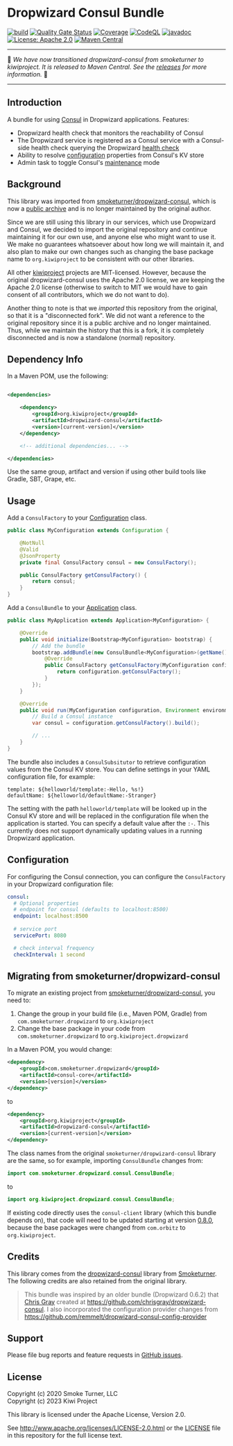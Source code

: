 Dropwizard Consul Bundle
========================

[![build](https://github.com/kiwiproject/dropwizard-consul/actions/workflows/build.yml/badge.svg)](https://github.com/kiwiproject/dropwizard-consul/actions/workflows/build.yml)
[![Quality Gate Status](https://sonarcloud.io/api/project_badges/measure?project=kiwiproject_dropwizard-consul&metric=alert_status)](https://sonarcloud.io/summary/new_code?id=kiwiproject_dropwizard-consul)
[![Coverage](https://sonarcloud.io/api/project_badges/measure?project=kiwiproject_dropwizard-consul&metric=coverage)](https://sonarcloud.io/summary/new_code?id=kiwiproject_dropwizard-consul)
[![CodeQL](https://github.com/kiwiproject/dropwizard-consul/actions/workflows/codeql.yml/badge.svg)](https://github.com/kiwiproject/dropwizard-consul/actions/workflows/codeql.yml)
[![javadoc](https://javadoc.io/badge2/org.kiwiproject/dropwizard-consul/javadoc.svg)](https://javadoc.io/doc/org.kiwiproject/dropwizard-consul)
[![License: Apache 2.0](https://img.shields.io/badge/License-Apache--2.0-blue.svg)](https://opensource.org/licenses/Apache-2.0)
[![Maven Central](https://img.shields.io/maven-central/v/org.kiwiproject/dropwizard-consul)](https://central.sonatype.com/artifact/org.kiwiproject/dropwizard-consul/)

---

🥝 _We have now transitioned dropwizard-consul from smoketurner to kiwiproject. It is released to Maven Central. See the [releases](https://github.com/kiwiproject/dropwizard-consul/releases) for more information._ 🥝

---

Introduction
------------

A bundle for using [Consul](https://consul.io) in Dropwizard applications. Features:

* Dropwizard health check that monitors the reachability of Consul
* The Dropwizard service is registered as a Consul service with a Consul-side health check querying the
  Dropwizard [health check](https://www.dropwizard.io/en/latest/manual/core/#man-core-healthchecks)
* Ability to resolve [configuration](https://www.dropwizard.io/en/latest/manual/core/#configuration) properties from
  Consul's KV store
* Admin task to toggle Consul's [maintenance](https://www.consul.io/api/agent.html#enable-maintenance-mode) mode

Background
----------

This library was imported from [smoketurner/dropwizard-consul](https://github.com/smoketurner/dropwizard-consul), which
is now a [public archive](https://docs.github.com/en/repositories/archiving-a-github-repository/archiving-repositories)
and is no longer maintained by the original author.

Since we are still using this library in our services, which use Dropwizard and Consul, we decided to import the
original
repository and continue maintaining it for our own use, and anyone else who might want to use it. We make no guarantees
whatsoever about how long we will maintain it, and also plan to make our own changes such as changing the base package
name to `org.kiwiproject` to be consistent with our other libraries.

All other [kiwiproject](https://github.com/kiwiproject/) projects are MIT-licensed. However, because the original
dropwizard-consul uses the Apache 2.0 license, we are keeping the Apache 2.0 license (otherwise to switch to MIT we
would
have to gain consent of all contributors, which we do not want to do).

Another thing to note is that we _imported_ this repository from the original, so that it is a "disconnected fork". We
did not want a reference to the original repository since it is a public archive and no longer maintained. Thus, while
we maintain the history that this is a fork, it is completely disconnected and is now a standalone (normal) repository.

Dependency Info
---------------

In a Maven POM, use the following:

```xml

<dependencies>

    <dependency>
        <groupId>org.kiwiproject</groupId>
        <artifactId>dropwizard-consul</artifactId>
        <version>[current-version]</version>
    </dependency>

    <!-- additional dependencies... -->

</dependencies>
```

Use the same group, artifact and version if using other build tools like Gradle, SBT, Grape, etc.

Usage
-----
Add a `ConsulFactory` to your
[Configuration](https://javadoc.io/doc/io.dropwizard/dropwizard-project/latest/io/dropwizard/core/Configuration.html)
class.

```java
public class MyConfiguration extends Configuration {

    @NotNull
    @Valid
    @JsonProperty
    private final ConsulFactory consul = new ConsulFactory();

    public ConsulFactory getConsulFactory() {
        return consul;
    }
}
```

Add a `ConsulBundle` to
your [Application](https://javadoc.io/doc/io.dropwizard/dropwizard-project/latest/io/dropwizard/core/Application.html)
class.

```java
public class MyApplication extends Application<MyConfiguration> {

    @Override
    public void initialize(Bootstrap<MyConfiguration> bootstrap) {
        // Add the bundle
        bootstrap.addBundle(new ConsulBundle<MyConfiguration>(getName()) {
            @Override
            public ConsulFactory getConsulFactory(MyConfiguration configuration) {
                return configuration.getConsulFactory();
            }
        });
    }

    @Override
    public void run(MyConfiguration configuration, Environment environment) {
        // Build a Consul instance
        var consul = configuration.getConsulFactory().build();

        // ...
    }
}
```

The bundle also includes a `ConsulSubsitutor` to retrieve configuration values from the Consul KV store. You can define
settings in your YAML configuration file, for example:

```
template: ${helloworld/template:-Hello, %s!}
defaultName: ${helloworld/defaultName:-Stranger}
```

The setting with the path `helloworld/template` will be looked up in the Consul KV store and will be replaced in the
configuration file when the application is started. You can specify a default value after the `:-`. This currently does
not support dynamically updating values in a running Dropwizard application.

Configuration
-------------
For configuring the Consul connection, you can configure the `ConsulFactory` in your Dropwizard configuration file:

```yaml
consul:
  # Optional properties
  # endpoint for consul (defaults to localhost:8500)
  endpoint: localhost:8500
  
  # service port
  servicePort: 8080

  # check interval frequency
  checkInterval: 1 second
```

Migrating from smoketurner/dropwizard-consul
--------------------------------------------
To migrate an existing project from [smoketurner/dropwizard-consul](https://github.com/smoketurner/dropwizard-consul), you need
to:

1. Change the group in your build file (i.e., Maven POM, Gradle) from `com.smoketurner.dropwizard` to `org.kiwiproject`
2. Change the base package in your code from `com.smoketurner.dropwizard` to `org.kiwiproject.dropwizard`

In a Maven POM, you would change:

```xml
<dependency>
    <groupId>com.smoketurner.dropwizard</groupId>
    <artifactId>consul-core</artifactId>
    <version>[version]</version>
</dependency>
```

to

```xml
<dependency>
    <groupId>org.kiwiproject</groupId>
    <artifactId>dropwizard-consul</artifactId>
    <version>[current-version]</version>
</dependency>
```

The class names from the original `smoketurner/dropwizard-consul` library are the same, so for example, importing
`ConsulBundle` changes from:

```java
import com.smoketurner.dropwizard.consul.ConsulBundle;
```

to

```java
import org.kiwiproject.dropwizard.consul.ConsulBundle;
```

If existing code directly uses the `consul-client` library (which this bundle depends on), that code will need to be updated starting at version [0.8.0](https://github.com/kiwiproject/dropwizard-consul/releases/tag/v0.8.0), because the base packages were changed from `com.orbitz` to `org.kiwiproject`.

Credits
-------
This library comes from the [dropwizard-consul](https://github.com/smoketurner/dropwizard-consul) library from
[Smoketurner](https://github.com/smoketurner/). The following credits are also retained from the original library.

> This bundle was inspired by an older bundle (Dropwizard 0.6.2) that [Chris Gray](https://github.com/chrisgray) created
> at https://github.com/chrisgray/dropwizard-consul. I also incorporated the configuration provider changes
> from https://github.com/remmelt/dropwizard-consul-config-provider

Support
-------
Please file bug reports and feature requests
in [GitHub issues](https://github.com/kiwiproject/dropwizard-consul/issues).

License
-------
Copyright (c) 2020 Smoke Turner, LLC \
Copyright (c) 2023 Kiwi Project

This library is licensed under the Apache License, Version 2.0.

See http://www.apache.org/licenses/LICENSE-2.0.html or the [LICENSE](LICENSE) file in this repository for the full
license text.
